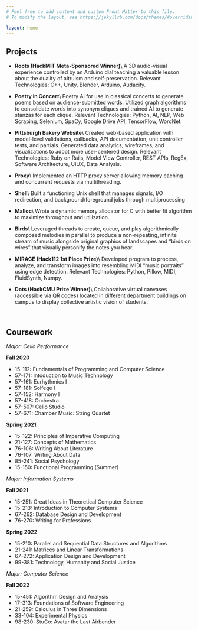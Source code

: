 ```yaml
---
# Feel free to add content and custom Front Matter to this file.
# To modify the layout, see https://jekyllrb.com/docs/themes/#overriding-theme-defaults

layout: home
---
```


## Projects
- **Roots (HackMIT Meta-Sponsored Winner)**\\
  A 3D audio-visual experience controlled by an Arduino dial teaching a valuable lesson about the duality of altruism and self-preservation.
  Relevant Technologies: C++, Unity, Blender, Arduino, Audacity.

- **Poetry in Concert**\\
  Poetry AI for use in classical concerts to generate poems based on audience-submitted words. Utilized graph algorithms to consolidate words into synonym cliques and trained AI to generate stanzas for each clique. Relevant Technologies: Python, AI, NLP, Web Scraping, Selenium, SpaCy, Google Drive API, TensorFlow, WordNet.

- **Pittsburgh Bakery Website**\\
  Created web-based application with model-level validations, callbacks, API documentation, unit controller tests, and partials.
  Generated data analytics, wireframes, and visualizations to adopt more user-centered design.
  Relevant Technologies: Ruby on Rails, Model View Controller, REST APIs, RegEx, Software Architecture, UIUX, Data Analysis.

- **Proxy**\\
  Implemented an HTTP proxy server allowing memory caching and concurrent requests via multithreading.

- **Shell**\\
  Built a functioning Unix shell that manages signals, I/O redirection, and background/foreground jobs through multiprocessing

- **Malloc**\\
  Wrote a dynamic memory allocator for C with better fit algorithm to maximize throughput and utilization.

- **Birds**\\
  Leveraged threads to create, queue, and play algorithmically composed melodies in parallel to produce a non-repeating, infinite stream of music alongside original graphics of landscapes and “birds on wires” that visually personify the notes you hear.

- **MIRAGE (Hack112 1st Place Prize)**\\
  Developed program to process, analyze, and transform images into resembling MIDI “music portraits” using edge detection.
  Relevant Technologies: Python, Pillow, MIDI, FluidSynth, Numpy.

- **Dots (HackCMU Prize Winner)**\\
  Collaborative virtual canvases (accessible via QR codes) located in different department buildings on campus to display collective artistic vision of students.


<br>


## Coursework
*Major: Cello Performance*

**Fall 2020**
  - 15-112: Fundamentals of Programming and Computer Science
  - 57-171: Intoduction to Music Technology
  - 57-161: Eurhythmics I
  - 57-181: Solfege I
  - 57-152: Harmony I
  - 57-418: Orchestra
  - 57-507: Cello Studio
  - 57-671: Chamber Music: String Quartet

**Spring 2021**
  - 15-122: Principles of Imperative Computing
  - 21-127: Concepts of Mathematics
  - 76-106: Writing About Literature
  - 76-107: Writing About Data
  - 85-241: Social Psychology
  - 15-150: Functional Programming (Summer)

*Major: Information Systems*

**Fall 2021**
- 15-251: Great Ideas in Theoretical Computer Science
- 15-213: Introduction to Computer Systems
- 67-262: Database Design and Development
- 76-270: Writing for Professions

**Spring 2022**
- 15-210: Parallel and Sequential Data Structures and Algorithms
- 21-241: Matrices and Linear Transformations
- 67-272: Application Design and Development
- 99-381: Technology, Humanity and Social Justice

*Major: Computer Science*

**Fall 2022**
- 15-451: Algorithm Design and Analysis
- 17-313: Foundations of Software Engineering
- 21-259: Calculus in Three Dimensions
- 33-104: Experimental Physics
- 98-230: StuCo: Avatar the Last Airbender

<style>
  .footer {
    display: none;
  }
</style>


